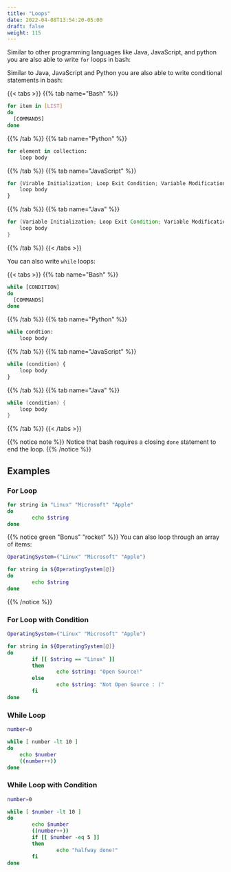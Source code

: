 ```yaml
---
title: "Loops"
date: 2022-04-08T13:54:20-05:00
draft: false
weight: 115
---
```


Similar to other programming languages like Java, JavaScript, and python you are also able to write `for` loops in bash:

Similar to Java, JavaScript and Python you are also able to write conditional statements in bash:

{{< tabs >}}
{{% tab name="Bash" %}}
```Bash
for item in [LIST]
do
  [COMMANDS]
done

```
{{% /tab %}}
{{% tab name="Python" %}}
```python
for element in collection:
    loop body
```
{{% /tab %}}
{{% tab name="JavaScript" %}}
```js
for (Virable Initialization; Loop Exit Condition; Variable Modification) {
    loop body
}
```
{{% /tab %}}
{{% tab name="Java" %}}
```java
for (Variable Initialization; Loop Exit Condition; Variable Modification) {
    loop body
}
```
{{% /tab %}}
{{< /tabs >}}

You can also write `while` loops:

{{< tabs >}}
{{% tab name="Bash" %}}
```Bash
while [CONDITION]
do
  [COMMANDS]
done

```
{{% /tab %}}
{{% tab name="Python" %}}
```python
while condtion:
    loop body
```
{{% /tab %}}
{{% tab name="JavaScript" %}}
```js
while (condition) {
    loop body
}
```
{{% /tab %}}
{{% tab name="Java" %}}
```java
while (condition) {
    loop body
}
```
{{% /tab %}}
{{< /tabs >}}

{{% notice note %}}
Notice that bash requires a closing `done` statement to end the loop.
{{% /notice %}}

## Examples

### For Loop

```bash
for string in "Linux" "Microsoft" "Apple"
do
        echo $string
done
```

{{% notice green "Bonus" "rocket" %}}
You can also loop through an array of items:
```bash
OperatingSystem=("Linux" "Microsoft" "Apple")

for string in ${OperatingSystem[@]}
do
        echo $string
done

```
{{% /notice %}}

### For Loop with Condition

```bash
OperatingSystem=("Linux" "Microsoft" "Apple")

for string in ${OperatingSystem[@]}
do
        if [[ $string == "Linux" ]]
        then
                echo $string: "Open Source!"
        else
                echo $string: "Not Open Source : ("
        fi
done
```

### While Loop

```bash
number=0

while [ number -lt 10 ]
do
    echo $number
    ((number++))
done
```

### While Loop with Condition

```bash
number=0

while [ $number -lt 10 ]
do
        echo $number
        ((number++))
        if [[ $number -eq 5 ]]
        then
                echo "halfway done!"
        fi
done
```


